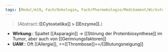 ```yaml
---
tags: [Modul/m19, Fach/Onkologie, Fach/Pharmakologie/Medikament/Wirkstoff]
---
```

> (Abstract::**[[Cytostatika]] > [[Enzyme]].**)
- **Wirkung**:: Spaltet [[Asparagin]] → [[Störung der Proteinbiosynthese]] im Tumor, aber auch von [[Gerinnungsfaktoren]]
- **UAW**:: Oft [[Allergie]], ==[[Thrombose]]==/[[Blutungsneigung]]